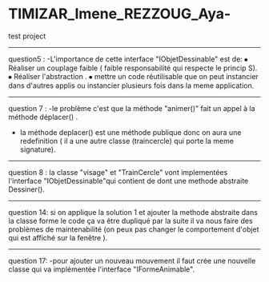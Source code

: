 # TIMIZAR_Imene_REZZOUG_Aya-
test project
******************************************************
question5 :
 -L'importance de cette interface "IObjetDessinable" est de:
⦁	Réaliser un couplage faible ( faible responsabilité qui respecte le princip S).
⦁	Réaliser l'abstraction .
⦁	 mettre un code réutilisable que on peut instancier dans d'autres applis ou instancier plusieurs fois dans la meme application.
******************************************************
question 7 :
-le problème c'est que la méthode "animer()" fait un appel à la méthode déplacer() .
- la méthode deplacer() est une méthode  publique donc on aura une redefinition ( il a une autre classe (traincercle) qui porte la meme signature).
******************************************************
question 8 :
la classe "visage" et "TrainCercle" vont implementées l'interface "IObjetDessinable"qui contient de dont une methode abstraite Dessiner().
******************************************************
question 14:
si on applique la solution 1 et ajouter la methode abstraite dans la classe forme le code ça va être dupliqué par la suite il va nous faire des problèmes de maintenabilité (on peux pas changer le comportement d'objet qui est affiché sur la fenêtre ).
******************************************************
question 17:
-pour ajouter un nouveau mouvement il faut crée une nouvelle classe qui va implémentée l'interface "IFormeAnimable".
